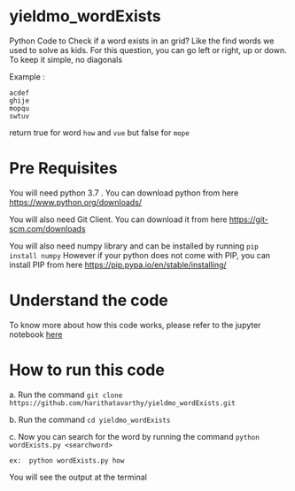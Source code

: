# yieldmo_wordExists
Python Code to Check if a word exists in an grid? Like the find words we used to solve as kids. For this question, you can go left or right, up or down. To keep it simple, no diagonals

Example :

    acdef
    ghije
    mopqu
    swtuv

return true for word `how` and `vue` but false for `mope`


# Pre Requisites
You will need python 3.7 . You can download python from here
https://www.python.org/downloads/

You will also need Git Client. You can download it from here
https://git-scm.com/downloads

You will also need numpy library and can be installed by running `pip install numpy`
However if your python does not come with PIP, you can install PIP from here
https://pip.pypa.io/en/stable/installing/

# Understand the code
To know more about how this code works, please refer to the jupyter notebook [here](
https://github.com/harithatavarthy/yieldmo_wordExists/blob/master/wordExists.ipynb)


# How to run this code

a. Run the command `git clone https://github.com/harithatavarthy/yieldmo_wordExists.git`

b. Run the command `cd yieldmo_wordExists`

c. Now you can search for the word by running the command `python wordExists.py <searchword>`
    
    ex:  python wordExists.py how

You will see the output at the terminal
